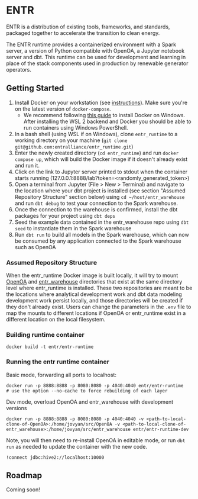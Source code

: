 # ENTR

ENTR is a distribution of existing tools, frameworks, and standards, 
packaged together to accelerate the transition to clean energy.

The ENTR runtime provides a containerized environment with a Spark server, a version 
of Python compatible with OpenOA, a Jupyter notebook server and dbt. This runtime can
be used for development and learning in place of the stack components used in
production by renewable generator operators.

## Getting Started

<!-- some steps copied over from https://github.com/airbytehq/airbyte/blob/master/docs/deploying-airbyte/local-deployment.md -->
1. Install Docker on your workstation \(see [instructions](https://www.docker.com/products/docker-desktop)\). Make sure you're on the latest version of `docker-compose`.
    - We recommend following [this guide](https://docs.docker.com/docker-for-windows/install/) to install Docker on Windows. After installing the WSL 2 backend and Docker you should be able to run containers using Windows PowerShell.
2. In a bash shell (using WSL if on Windows), clone `entr_runtime` to a working directory on your machine (`git clone git@github.com:entralliance/entr_runtime.git`)
3. Enter the newly created directory (`cd entr_runtime`) and run `docker compose up`, which will build the Docker image if it doesn't already exist and run it.
4. Click on the link to Jupyter server printed to stdout when the container starts running (127.0.0.1:8888/lab?token=<randomly_generated_token>)
5. Open a terminal from Jupyter (File > New > Terminal) and navigate to the location where your dbt project is installed (see section "Assumed Repository Structure" section below) using `cd ~/host/entr_warehouse` and run `dbt debug` to test your connection to the Spark warehouse.
6. Once the connection to the warehouse is confirmed, install the dbt packages for your project using `dbt deps`
7. Seed the example data contained in the entr_warehouse repo using `dbt seed` to instantiate them in the Spark warehouse
6. Run `dbt run` to build all models in the Spark warehouse, which can now be consumed by any application connected to the Spark warehouse such as OpenOA

### Assumed Repository Structure
When the entr_runtime Docker image is built locally, it will try to mount [OpenOA](https://github.com/entralliance/OpenOA) and [entr_warehouse](https://github.com/entralliance/entr_warehouse) directories that exist at the same directory level where entr_runtime is installed. These two repositories are meant to be the locations where analytical development work and dbt data modeling development work persist locally, and those directories will be created if they don't already exist. Users can change the parameters in the `.env` file to map the mounts to different locations if OpenOA or entr_runtime exist in a different location on the local filesystem.

### Building runtime container
```
docker build -t entr/entr-runtime
```

### Running the entr runtime container

Basic mode, forwarding all ports to localhost:

```
docker run -p 8888:8888 -p 8080:8080 -p 4040:4040 entr/entr-runtime
# use the option --no-cache to force rebuilding of each layer
```

Dev mode, overload OpenOA and entr_warehouse with development versions

```
docker run -p 8888:8888 -p 8080:8080 -p 4040:4040 -v <path-to-local-clone-of-OpenOA>:/home/jovyan/src/OpenOA -v <path-to-local-clone-of-entr_warehouse>:/home/jovyan/src/entr_warehouse entr/entr-runtime-dev
```
Note, you will then need to re-install OpenOA in editable mode, or run `dbt run` as needed to update the container with the new code.

```
!connect jdbc:hive2://localhost:10000
```

## Roadmap

Coming soon!
